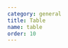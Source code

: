 ```yaml
---
category: general
title: Table
name: table
order: 10
---
```



<example name="dar-table-basic-example" />
